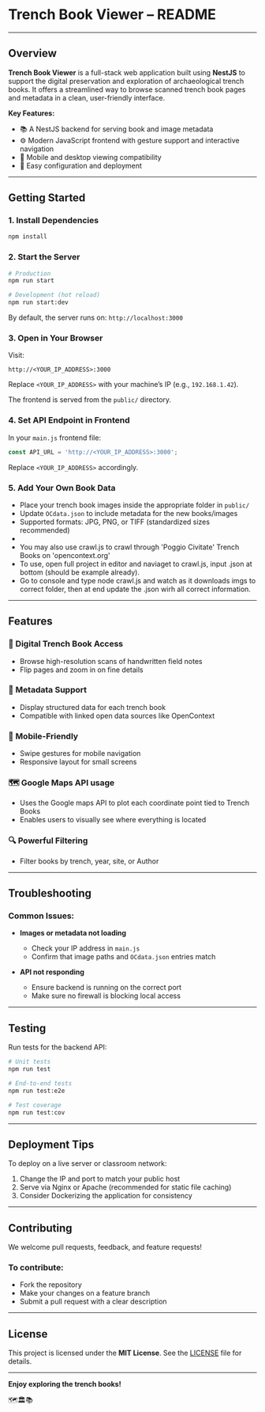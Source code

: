 # Trench Book Viewer – README

---

## Overview

**Trench Book Viewer** is a full-stack web application built using **NestJS** to support the digital preservation and exploration of archaeological trench books. It offers a streamlined way to browse scanned trench book pages and metadata in a clean, user-friendly interface.

**Key Features:**

* 📚 A NestJS backend for serving book and image metadata
* ⚙️ Modern JavaScript frontend with gesture support and interactive navigation
* 📱 Mobile and desktop viewing compatibility
* 🚀 Easy configuration and deployment

---

## Getting Started

### 1. Install Dependencies

```bash
npm install
```

### 2. Start the Server

```bash
# Production
npm run start

# Development (hot reload)
npm run start:dev
```

By default, the server runs on: `http://localhost:3000`

### 3. Open in Your Browser

Visit:

```text
http://<YOUR_IP_ADDRESS>:3000
```

Replace `<YOUR_IP_ADDRESS>` with your machine’s IP (e.g., `192.168.1.42`).

The frontend is served from the `public/` directory.

### 4. Set API Endpoint in Frontend

In your `main.js` frontend file:

```js
const API_URL = 'http://<YOUR_IP_ADDRESS>:3000';
```

Replace `<YOUR_IP_ADDRESS>` accordingly.

### 5. Add Your Own Book Data

* Place your trench book images inside the appropriate folder in `public/`
* Update `OCdata.json` to include metadata for the new books/images
* Supported formats: JPG, PNG, or TIFF (standardized sizes recommended)
* 
* You may also use crawl.js to crawl through 'Poggio Civitate' Trench Books on 'opencontext.org'
* To use, open full project in editor and naviaget to crawl.js, input <url>.json at bottom (should be example already). 
* Go to console and type node crawl.js and watch as it downloads imgs to correct folder, then at end update the .json wirh all correct information.

---

## Features

### 📖 Digital Trench Book Access

* Browse high-resolution scans of handwritten field notes
* Flip pages and zoom in on fine details

### 🧠 Metadata Support

* Display structured data for each trench book
* Compatible with linked open data sources like OpenContext

### 📱 Mobile-Friendly

* Swipe gestures for mobile navigation
* Responsive layout for small screens

### 🗺️ Google Maps API usage

* Uses the Google maps API to plot each coordinate point tied to Trench Books
* Enables users to visually see where everything is located

### 🔍 Powerful Filtering

* Filter books by trench, year, site, or Author

---

## Troubleshooting

### Common Issues:

* **Images or metadata not loading**

  * Check your IP address in `main.js`
  * Confirm that image paths and `OCdata.json` entries match

* **API not responding**

  * Ensure backend is running on the correct port
  * Make sure no firewall is blocking local access

---

## Testing

Run tests for the backend API:

```bash
# Unit tests
npm run test

# End-to-end tests
npm run test:e2e

# Test coverage
npm run test:cov
```

---

## Deployment Tips

To deploy on a live server or classroom network:

1. Change the IP and port to match your public host
2. Serve via Nginx or Apache (recommended for static file caching)
3. Consider Dockerizing the application for consistency

---

## Contributing

We welcome pull requests, feedback, and feature requests!

### To contribute:

* Fork the repository
* Make your changes on a feature branch
* Submit a pull request with a clear description

---

## License

This project is licensed under the **MIT License**. See the [LICENSE](./LICENSE) file for details.

---

**Enjoy exploring the trench books!**

🗺️🏛️📚

